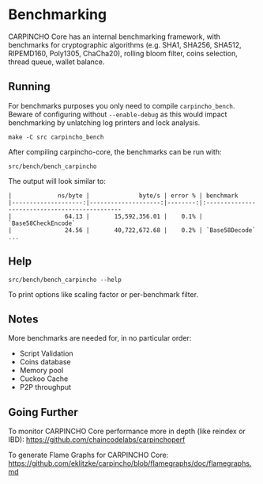 Benchmarking
============

CARPINCHO Core has an internal benchmarking framework, with benchmarks
for cryptographic algorithms (e.g. SHA1, SHA256, SHA512, RIPEMD160, Poly1305, ChaCha20), rolling bloom filter, coins selection,
thread queue, wallet balance.

Running
---------------------

For benchmarks purposes you only need to compile `carpincho_bench`. Beware of configuring without `--enable-debug` as this would impact
benchmarking by unlatching log printers and lock analysis.

    make -C src carpincho_bench

After compiling carpincho-core, the benchmarks can be run with:

    src/bench/bench_carpincho

The output will look similar to:
```
|             ns/byte |              byte/s | error % | benchmark
|--------------------:|--------------------:|--------:|:----------------------------------------------
|               64.13 |       15,592,356.01 |    0.1% | `Base58CheckEncode`
|               24.56 |       40,722,672.68 |    0.2% | `Base58Decode`
...
```

Help
---------------------

    src/bench/bench_carpincho --help

To print options like scaling factor or per-benchmark filter.

Notes
---------------------
More benchmarks are needed for, in no particular order:
- Script Validation
- Coins database
- Memory pool
- Cuckoo Cache
- P2P throughput

Going Further
--------------------

To monitor CARPINCHO Core performance more in depth (like reindex or IBD): https://github.com/chaincodelabs/carpinchoperf

To generate Flame Graphs for CARPINCHO Core: https://github.com/eklitzke/carpincho/blob/flamegraphs/doc/flamegraphs.md

